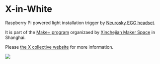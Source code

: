X-in-White
==========

Raspberry Pi powered light installation trigger by [Neurosky EGG headset](https://www.amazon.com/NeuroSky-80013-001-MindWave-Headset/dp/B00A2UQUXY/ref=sr_1_6?m=A26NM1OSTNWVCB&s=merchant-items&ie=UTF8&qid=1443719947&sr=1-6).

It is part of the [Make+ program](http://we-make-money-not-art.com/make/) organizaed by [Xinchejian Maker Space](https://xinchejian.com/) in Shanghai. 

Please [the X collective website](http://thexcollective.weebly.com/) for more information.

![](http://thexcollective.weebly.com/uploads/3/0/4/8/30482202/502597_orig.jpg)

